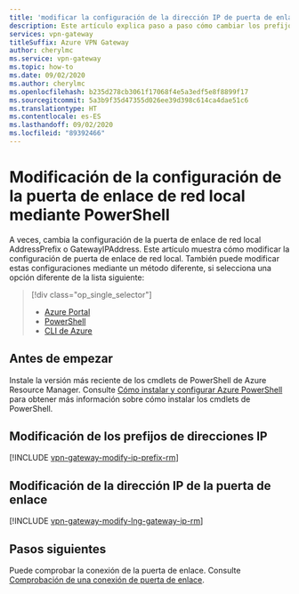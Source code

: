 ```yaml
---
title: 'modificar la configuración de la dirección IP de puerta de enlace: PowerShell'
description: Este artículo explica paso a paso cómo cambiar los prefijos de direcciones IP de la puerta de enlace de red local con PowerShell.
services: vpn-gateway
titleSuffix: Azure VPN Gateway
author: cherylmc
ms.service: vpn-gateway
ms.topic: how-to
ms.date: 09/02/2020
ms.author: cherylmc
ms.openlocfilehash: b235d278cb3061f17068f4e5a3edf5e8f8899f17
ms.sourcegitcommit: 5a3b9f35d47355d026ee39d398c614ca4dae51c6
ms.translationtype: HT
ms.contentlocale: es-ES
ms.lasthandoff: 09/02/2020
ms.locfileid: "89392466"
---
```

# <a name="modify-local-network-gateway-settings-using-powershell"></a>Modificación de la configuración de la puerta de enlace de red local mediante PowerShell

A veces, cambia la configuración de la puerta de enlace de red local AddressPrefix o GatewayIPAddress. Este artículo muestra cómo modificar la configuración de puerta de enlace de red local. También puede modificar estas configuraciones mediante un método diferente, si selecciona una opción diferente de la lista siguiente:

> [!div class="op_single_selector"]
> * [Azure Portal](vpn-gateway-modify-local-network-gateway-portal.md)
> * [PowerShell](vpn-gateway-modify-local-network-gateway.md)
> * [CLI de Azure](vpn-gateway-modify-local-network-gateway-cli.md)
>
>

## <a name="before-you-begin"></a><a name="before"></a>Antes de empezar

Instale la versión más reciente de los cmdlets de PowerShell de Azure Resource Manager. Consulte [Cómo instalar y configurar Azure PowerShell](/powershell/azure/) para obtener más información sobre cómo instalar los cmdlets de PowerShell.

## <a name="modify-ip-address-prefixes"></a><a name="ipaddprefix"></a>Modificación de los prefijos de direcciones IP

[!INCLUDE [vpn-gateway-modify-ip-prefix-rm](../../includes/vpn-gateway-modify-ip-prefix-rm-include.md)]

## <a name="modify-the-gateway-ip-address"></a><a name="gwip"></a>Modificación de la dirección IP de la puerta de enlace

[!INCLUDE [vpn-gateway-modify-lng-gateway-ip-rm](../../includes/vpn-gateway-modify-lng-gateway-ip-rm-include.md)]

## <a name="next-steps"></a>Pasos siguientes

Puede comprobar la conexión de la puerta de enlace. Consulte [Comprobación de una conexión de puerta de enlace](vpn-gateway-verify-connection-resource-manager.md).